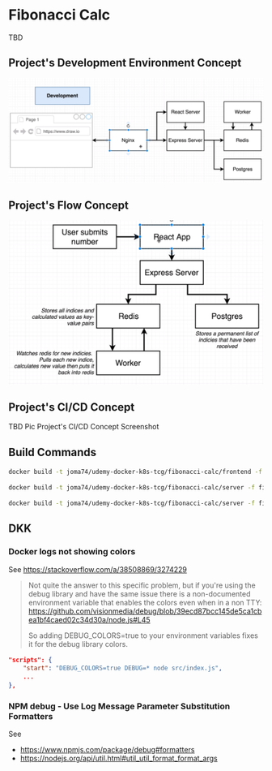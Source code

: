 # Fibonacci Calc

TBD

## Project's Development Environment Concept

<img src="./docs/fibonacci-calc-devenv-concept.png" alt="Project's Dev Environment Concept"
	title="Project's Dev Environment Concept Screenshot" width="1000" height="auto" />

## Project's Flow Concept

<img src="./docs/fibonacci-calc-flow-concept.png" alt="Project's Flow Concept"
	title="Project's Flow Concept Screenshot" width="700" height="auto" />

## Project's CI/CD Concept

TBD Pic Project's CI/CD Concept Screenshot

## Build Commands

```sh
docker build -t joma74/udemy-docker-k8s-tcg/fibonacci-calc/frontend -f fibonacci-calc-frontend/Dockerfile.dev fibonacci-calc-frontend/
```

```sh
docker build -t joma74/udemy-docker-k8s-tcg/fibonacci-calc/server -f fibonacci-calc-server/Dockerfile.dev fibonacci-calc-server/
```

```sh
docker build -t joma74/udemy-docker-k8s-tcg/fibonacci-calc/server -f fibonacci-calc-server/Dockerfile.dev fibonacci-calc-server/
```

## DKK

### Docker logs not showing colors

See https://stackoverflow.com/a/38508869/3274229
> Not quite the answer to this specific problem, but if you're using the debug library and have the same issue there is a non-documented environment variable that enables the colors even when in a non TTY:
https://github.com/visionmedia/debug/blob/39ecd87bcc145de5ca1cbea1bf4caed02c34d30a/node.js#L45
>
> So adding DEBUG_COLORS=true to your environment variables fixes it for the debug library colors.

```json
"scripts": {
    "start": "DEBUG_COLORS=true DEBUG=* node src/index.js",
    ...
},
```

### NPM debug - Use Log Message Parameter Substitution Formatters
See
- https://www.npmjs.com/package/debug#formatters
- https://nodejs.org/api/util.html#util_util_format_format_args
